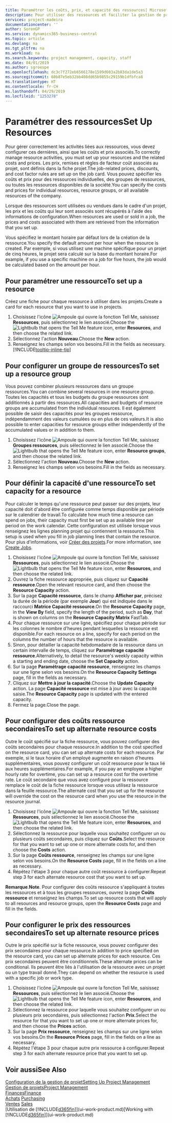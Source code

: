 ```yaml
---
title: Paramétrer les coûts, prix, et capacité des ressources| Microsoft Docs
description: Pour utiliser des ressources et faciliter la gestion de projets, vous spécifiez les coûts et les prix des différents ressources ou groupes de ressources, et définissez la capacité ressource.
services: project-madeira
documentationcenter: ''
author: SorenGP
ms.service: dynamics365-business-central
ms.topic: article
ms.devlang: na
ms.tgt_pltfrm: na
ms.workload: na
ms.search.keywords: project management, capacity, staff
ms.date: 04/01/2019
ms.author: sgroespe
ms.openlocfilehash: dc3c7f272eb6566178e1599d603a2b83da1de5a3
ms.sourcegitcommit: 60b87e5eb32bb408dd65b9855c29159b1dfbfca8
ms.translationtype: HT
ms.contentlocale: fr-CH
ms.lasthandoff: 04/29/2019
ms.locfileid: "1253278"
---
```

# <a name="set-up-resources"></a><span data-ttu-id="6c18e-103">Paramétrer des ressources</span><span class="sxs-lookup"><span data-stu-id="6c18e-103">Set Up Resources</span></span>
<span data-ttu-id="6c18e-104">Pour gérer correctement les activités liées aux ressources, vous devez configurer ces dernières, ainsi que les coûts et prix associés.</span><span class="sxs-lookup"><span data-stu-id="6c18e-104">To correctly manage resource activities, you must set up your resources and the related costs and prices.</span></span> <span data-ttu-id="6c18e-105">Les prix, remises et règles de facteur coût associés au projet, sont définis dans la fiche projet.</span><span class="sxs-lookup"><span data-stu-id="6c18e-105">The job-related prices, discounts, and cost factor rules are set up on the job card.</span></span> <span data-ttu-id="6c18e-106">Vous pouvez spécifier les coûts et prix pour des ressources individuelles, des groupes de ressources, ou toutes les ressources disponibles de la société.</span><span class="sxs-lookup"><span data-stu-id="6c18e-106">You can specify the costs and prices for individual resources, resource groups, or all available resources of the company.</span></span>

<span data-ttu-id="6c18e-107">Lorsque des ressources sont utilisées ou vendues dans le cadre d'un projet, les prix et les coûts qui leur sont associés sont récupérés à l'aide des informations de configuration.</span><span class="sxs-lookup"><span data-stu-id="6c18e-107">When resources are used or sold in a job, the prices and costs associated with them are retrieved from the information that you set up.</span></span>

<span data-ttu-id="6c18e-108">Vous spécifiez le montant horaire par défaut lors de la création de la ressource.</span><span class="sxs-lookup"><span data-stu-id="6c18e-108">You specify the default amount per hour when the resource is created.</span></span> <span data-ttu-id="6c18e-109">Par exemple, si vous utilisez une machine spécifique pour un projet de cinq heures, le projet sera calculé sur la base du montant horaire.</span><span class="sxs-lookup"><span data-stu-id="6c18e-109">For example, if you use a specific machine on a job for five hours, the job would be calculated based on the amount per hour.</span></span>

## <a name="to-set-up-a-resource"></a><span data-ttu-id="6c18e-110">Pour paramétrer une ressource</span><span class="sxs-lookup"><span data-stu-id="6c18e-110">To set up a resource</span></span>
<span data-ttu-id="6c18e-111">Créez une fiche pour chaque ressource à utiliser dans les projets.</span><span class="sxs-lookup"><span data-stu-id="6c18e-111">Create a card for each resource that you want to use in projects.</span></span>

1. <span data-ttu-id="6c18e-112">Choisissez l'icône ![Ampoule qui ouvre la fonction Tell Me](media/ui-search/search_small.png "Dites-moi ce que vous voulez faire"), saisissez **Ressources**, puis sélectionnez le lien associé.</span><span class="sxs-lookup"><span data-stu-id="6c18e-112">Choose the ![Lightbulb that opens the Tell Me feature](media/ui-search/search_small.png "Tell me what you want to do") icon, enter **Resources**, and then choose the related link.</span></span>
2. <span data-ttu-id="6c18e-113">Sélectionnez l'action **Nouveau**.</span><span class="sxs-lookup"><span data-stu-id="6c18e-113">Choose the **New** action.</span></span>
3. <span data-ttu-id="6c18e-114">Renseignez les champs selon vos besoins.</span><span class="sxs-lookup"><span data-stu-id="6c18e-114">Fill in the fields as necessary.</span></span> [!INCLUDE[tooltip-inline-tip](includes/tooltip-inline-tip_md.md)]  

## <a name="to-set-up-a-resource-group"></a><span data-ttu-id="6c18e-115">Pour configurer un groupe de ressources</span><span class="sxs-lookup"><span data-stu-id="6c18e-115">To set up a resource group</span></span>
<span data-ttu-id="6c18e-116">Vous pouvez combiner plusieurs ressources dans un groupe ressources.</span><span class="sxs-lookup"><span data-stu-id="6c18e-116">You can combine several resources in one resource group.</span></span> <span data-ttu-id="6c18e-117">Toutes les capacités et tous les budgets du groupe ressources sont additionnés à partir des ressources.</span><span class="sxs-lookup"><span data-stu-id="6c18e-117">All capacities and budgets of resource groups are accumulated from the individual resources.</span></span> <span data-ttu-id="6c18e-118">Il est également possible de saisir des capacités pour les groupes ressource, indépendamment des valeurs cumulées ou en plus de ces valeurs.</span><span class="sxs-lookup"><span data-stu-id="6c18e-118">It is also possible to enter capacities for resource groups either independently of the accumulated values or in addition to them.</span></span>

1. <span data-ttu-id="6c18e-119">Choisissez l'icône ![Ampoule qui ouvre la fonction Tell Me](media/ui-search/search_small.png "Dites-moi ce que vous voulez faire"), saisissez **Groupes ressources**, puis sélectionnez le lien associé.</span><span class="sxs-lookup"><span data-stu-id="6c18e-119">Choose the ![Lightbulb that opens the Tell Me feature](media/ui-search/search_small.png "Tell me what you want to do") icon, enter **Resource groups**, and then choose the related link.</span></span>
2. <span data-ttu-id="6c18e-120">Sélectionnez l'action **Nouveau**.</span><span class="sxs-lookup"><span data-stu-id="6c18e-120">Choose the **New** action.</span></span>
3. <span data-ttu-id="6c18e-121">Renseignez les champs selon vos besoins.</span><span class="sxs-lookup"><span data-stu-id="6c18e-121">Fill in the fields as necessary.</span></span>

## <a name="to-set-capacity-for-a-resource"></a><span data-ttu-id="6c18e-122">Pour définir la capacité d'une ressource</span><span class="sxs-lookup"><span data-stu-id="6c18e-122">To set capacity for a resource</span></span>
<span data-ttu-id="6c18e-123">Pour calculer le temps qu'une ressource peut passer sur des projets, leur capacité doit d'abord être configurée comme temps disponible par période sur le calendrier de travail.</span><span class="sxs-lookup"><span data-stu-id="6c18e-123">To calculate how much time a resource can spend on jobs, their capacity must first be set up as available time per period on the work calendar.</span></span> <span data-ttu-id="6c18e-124">Cette configuration est utilisée lorsque vous renseignez les lignes planning projet qui contiennent la ressource.</span><span class="sxs-lookup"><span data-stu-id="6c18e-124">This setup is used when you fill in job planning lines that contain the resource.</span></span> <span data-ttu-id="6c18e-125">Pour plus d'informations, voir [Créer des projets](projects-how-create-jobs.md).</span><span class="sxs-lookup"><span data-stu-id="6c18e-125">For more information, see [Create Jobs](projects-how-create-jobs.md).</span></span>

1. <span data-ttu-id="6c18e-126">Choisissez l'icône ![Ampoule qui ouvre la fonction Tell Me](media/ui-search/search_small.png "Dites-moi ce que vous voulez faire"), saisissez **Ressources**, puis sélectionnez le lien associé.</span><span class="sxs-lookup"><span data-stu-id="6c18e-126">Choose the ![Lightbulb that opens the Tell Me feature](media/ui-search/search_small.png "Tell me what you want to do") icon, enter **Resources**, and then choose the related link.</span></span>
2. <span data-ttu-id="6c18e-127">Ouvrez la fiche ressource appropriée, puis cliquez sur **Capacité ressource**.</span><span class="sxs-lookup"><span data-stu-id="6c18e-127">Open the relevant resource card, and then choose the **Resource Capacity** action.</span></span>
3. <span data-ttu-id="6c18e-128">Sur la page **Capacité ressource**, dans le champ **Afficher par**, précisez la durée de la période (par exemple **Jour**) qui est indiquée dans le raccourci **Matrice Capacité ressource**.</span><span class="sxs-lookup"><span data-stu-id="6c18e-128">On the **Resource Capacity** page, in the **View By** field, specify the length of the period, such as **Day**, that is shown on columns on the **Resource Capacity Matrix** FastTab.</span></span>
4. <span data-ttu-id="6c18e-129">Pour chaque ressource sur une ligne, spécifiez pour chaque période sur les colonnes le nombre d'heures pendant lesquelles la ressource est disponible.</span><span class="sxs-lookup"><span data-stu-id="6c18e-129">For each resource on a line, specify for each period on the columns the number of hours that the resource is available.</span></span>
5. <span data-ttu-id="6c18e-130">Sinon, pour détailler la capacité hebdomadaire de la ressource dans un certain intervalle de temps, cliquez sur **Paramétrage capacité ressource**.</span><span class="sxs-lookup"><span data-stu-id="6c18e-130">Alternatively, to detail the resource's weekly capacity within a starting and ending date, choose the **Set Capacity** action.</span></span>
6. <span data-ttu-id="6c18e-131">Sur la page **Paramétrage capacité ressource**, renseignez les champs sur une ligne selon vos besoins.</span><span class="sxs-lookup"><span data-stu-id="6c18e-131">On the **Resource Capacity Settings** page, fill in the fields as necessary.</span></span>
7. <span data-ttu-id="6c18e-132">Cliquez sur **Mettre à jour la capacité**.</span><span class="sxs-lookup"><span data-stu-id="6c18e-132">Choose the **Update Capacity** action.</span></span> <span data-ttu-id="6c18e-133">La page **Capacité ressource** est mise à jour avec la capacité saisie.</span><span class="sxs-lookup"><span data-stu-id="6c18e-133">The **Resource Capacity** page is updated with the entered capacity.</span></span>
8. <span data-ttu-id="6c18e-134">Fermez la page.</span><span class="sxs-lookup"><span data-stu-id="6c18e-134">Close the page.</span></span>

## <a name="to-set-up-alternate-resource-costs"></a><span data-ttu-id="6c18e-135">Pour configurer des coûts ressource secondaires</span><span class="sxs-lookup"><span data-stu-id="6c18e-135">To set up alternate resource costs</span></span>
<span data-ttu-id="6c18e-136">Outre le coût spécifié sur la fiche ressource, vous pouvez configurer des coûts secondaires pour chaque ressource.</span><span class="sxs-lookup"><span data-stu-id="6c18e-136">In addition to the cost specified on the resource card, you can set up alternate costs for each resource.</span></span> <span data-ttu-id="6c18e-137">Par exemple, si le taux horaire d'un employé augmente en raison d'heures supplémentaires, vous pouvez configurer un coût ressource pour le taux lié aux heures supplémentaires.</span><span class="sxs-lookup"><span data-stu-id="6c18e-137">For example, if you pay an employee a higher hourly rate for overtime, you can set up a resource cost for the overtime rate.</span></span> <span data-ttu-id="6c18e-138">Le coût secondaire que vous avez configuré pour la ressource remplace le coût de la fiche ressource lorsque vous utilisez la ressource dans la feuille ressource.</span><span class="sxs-lookup"><span data-stu-id="6c18e-138">The alternate cost that you set up for the resource will override the cost on the resource card when you use the resource in the resource journal.</span></span>

1. <span data-ttu-id="6c18e-139">Choisissez l'icône ![Ampoule qui ouvre la fonction Tell Me](media/ui-search/search_small.png "Dites-moi ce que vous voulez faire"), saisissez **Ressources**, puis sélectionnez le lien associé.</span><span class="sxs-lookup"><span data-stu-id="6c18e-139">Choose the ![Lightbulb that opens the Tell Me feature](media/ui-search/search_small.png "Tell me what you want to do") icon, enter **Resources**, and then choose the related link.</span></span>  
2. <span data-ttu-id="6c18e-140">Sélectionnez la ressource pour laquelle vous souhaitez configurer un ou plusieurs coûts secondaires, puis cliquez sur **Coûts**.</span><span class="sxs-lookup"><span data-stu-id="6c18e-140">Select the resource for that you want to set up one or more alternate costs for, and then choose the **Costs** action.</span></span>  
3. <span data-ttu-id="6c18e-141">Sur la page **Coûts ressource**, renseignez les champs sur une ligne selon vos besoins.</span><span class="sxs-lookup"><span data-stu-id="6c18e-141">On the **Resource Costs** page, fill in the fields on a line as necessary.</span></span>  
4. <span data-ttu-id="6c18e-142">Répétez l'étape 3 pour chaque autre coût ressource à configurer.</span><span class="sxs-lookup"><span data-stu-id="6c18e-142">Repeat step 3 for each alternate resource cost that you want to set up.</span></span>

<span data-ttu-id="6c18e-143">**Remarque**.</span><span class="sxs-lookup"><span data-stu-id="6c18e-143">**Note**.</span></span> <span data-ttu-id="6c18e-144">Pour configurer des coûts ressource s'appliquant à toutes les ressources et à tous les groupes ressources, ouvrez la page **Coûts ressource** et renseignez les champs.</span><span class="sxs-lookup"><span data-stu-id="6c18e-144">To set up resource costs that will apply to all resources and resource groups, open the **Resource Costs** page and fill in the fields.</span></span>

## <a name="to-set-up-alternate-resource-prices"></a><span data-ttu-id="6c18e-145">Pour configurer le prix des ressources secondaires</span><span class="sxs-lookup"><span data-stu-id="6c18e-145">To set up alternate resource prices</span></span>
<span data-ttu-id="6c18e-146">Outre le prix spécifié sur la fiche ressource, vous pouvez configurer des prix secondaires pour chaque ressource.</span><span class="sxs-lookup"><span data-stu-id="6c18e-146">In addition to price specified on the resource card, you can set up alternate prices for each resource.</span></span> <span data-ttu-id="6c18e-147">Ces prix secondaires peuvent être conditionnels.</span><span class="sxs-lookup"><span data-stu-id="6c18e-147">These alternate prices can be conditional.</span></span> <span data-ttu-id="6c18e-148">Ils peuvent être liés à l'utilisation de la ressource avec un projet ou un type travail donné.</span><span class="sxs-lookup"><span data-stu-id="6c18e-148">They can depend on whether the resource is used with a specific job or work type.</span></span>

1. <span data-ttu-id="6c18e-149">Choisissez l'icône ![Ampoule qui ouvre la fonction Tell Me](media/ui-search/search_small.png "Dites-moi ce que vous voulez faire"), saisissez **Ressources**, puis sélectionnez le lien associé.</span><span class="sxs-lookup"><span data-stu-id="6c18e-149">Choose the ![Lightbulb that opens the Tell Me feature](media/ui-search/search_small.png "Tell me what you want to do") icon, enter **Resources**, and then choose the related link.</span></span>
2. <span data-ttu-id="6c18e-150">Sélectionnez la ressource pour laquelle vous souhaitez configurer un ou plusieurs prix secondaires, puis sélectionnez l'action **Prix**.</span><span class="sxs-lookup"><span data-stu-id="6c18e-150">Select the resource for that you want to set up one or more alternate prices for, and then choose the **Prices** action.</span></span>
3. <span data-ttu-id="6c18e-151">Sur la page **Prix ressource**, renseignez les champs sur une ligne selon vos besoins.</span><span class="sxs-lookup"><span data-stu-id="6c18e-151">On the **Resource Prices** page, fill in the fields on a line as necessary.</span></span>
4. <span data-ttu-id="6c18e-152">Répétez l'étape 3 pour chaque autre prix ressource à configurer.</span><span class="sxs-lookup"><span data-stu-id="6c18e-152">Repeat step 3 for each alternate resource price that you want to set up.</span></span>

## <a name="see-also"></a><span data-ttu-id="6c18e-153">Voir aussi</span><span class="sxs-lookup"><span data-stu-id="6c18e-153">See Also</span></span>
[<span data-ttu-id="6c18e-154">Configuration de la gestion de projet</span><span class="sxs-lookup"><span data-stu-id="6c18e-154">Setting Up Project Management</span></span>](projects-setup-projects.md)  
[<span data-ttu-id="6c18e-155">Gestion de projets</span><span class="sxs-lookup"><span data-stu-id="6c18e-155">Project Management</span></span>](projects-manage-projects.md)  
[<span data-ttu-id="6c18e-156">Finances</span><span class="sxs-lookup"><span data-stu-id="6c18e-156">Finance</span></span>](finance.md)  
<span data-ttu-id="6c18e-157">[Achats](purchasing-manage-purchasing.md)       </span><span class="sxs-lookup"><span data-stu-id="6c18e-157">[Purchasing](purchasing-manage-purchasing.md)       </span></span>  
<span data-ttu-id="6c18e-158">[Ventes](sales-manage-sales.md)    </span><span class="sxs-lookup"><span data-stu-id="6c18e-158">[Sales](sales-manage-sales.md)    </span></span>  
<span data-ttu-id="6c18e-159">[Utilisation de [!INCLUDE[d365fin](includes/d365fin_md.md)]](ui-work-product.md)</span><span class="sxs-lookup"><span data-stu-id="6c18e-159">[Working with [!INCLUDE[d365fin](includes/d365fin_md.md)]](ui-work-product.md)</span></span>  
